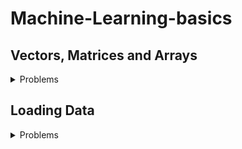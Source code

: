 # Machine-Learning-basics
## Vectors, Matrices and Arrays 
<details> <summary>Problems</summary>
<ul>
<li> 1.1 Creating a Vector <a href="/00Vector Matrices And Arrays/100Problem.py">link</a></li>
<li>1.2 Create a Matrix <a href="/00Vector Matrices And Arrays/101Problem.py">link</a></li>
<li> 1.3 Selecting Elements <a href="/00Vector Matrices And Arrays/102Problem.py">link</a></li>
<li>1.4 Describe a Matrix <a href="/00Vector Matrices And Arrays/103Problem.py">link</a></li>
<li>1.5 Applying operations to elements <a href="/00Vector Matrices And Arrays/104Problem.py">link</a></li>
<li>1.6 Finding minimun and maximum values <a href="/00Vector Matrices And Arrays/105Problem.py">link</a></li>
<li>1.7 Calculating Average, Variance and Standard Deviation <a href="/00Vector Matrices And Arrays/106Problem.py">link</a></li>
<li>1.8 Reshaping Arrarys <a href="/00Vector Matrices And Arrays/107Problem.py">link</a></li>
<li>1.9 Transposing the Matrix <a href="/00Vector Matrices And Arrays/108Problem.py">link</a></li>
<li>1.10 Flattening a Matrix <a href="/00Vector Matrices And Arrays/109Problem.py">link</a></li>
<li>1.11 Rank of the Matrix <a href="/00Vector Matrices And Arrays/110Problem.py">link</a></li>
<li>1.12 determinat of a matrix <a href="/00Vector Matrices And Arrays/111Problem.py">link</a></li>
<li>1.13 Getting the Diagonal of a Matrix <a href="/00Vector Matrices And Arrays/112Problem.py">link</a></li>
<li>1.14 Calculating the Trace of a Matrix <a href="/00Vector Matrices And Arrays/113Problem.py">link</a></li>
<li>1.15 Finding Eigenvalues and Eigenvectors <a href="/00Vector Matrices And Arrays/114Problem.py">link</a></li>
<li>1.16 Calculating Dot Products <a href="/00Vector Matrices And Arrays/115Problem.py">link</a></li>
<li>1.17 Adding and Subtracting Matrices <a href="/00Vector Matrices And Arrays/116Problem.py">link</a></li>
<li>1.18 Multiplying Matrices <a href="/00Vector Matrices And Arrays/117Problem.py">link</a></li>
<li>1.19 Inverting a Matrix <a href="/00Vector Matrices And Arrays/118Problem.py">link</a></li>
<li>1.20 Generating Random Values <a href="/00Vector Matrices And Arrays/119Problem.py">link</a></li>
</ul>
</details>

## Loading Data
<details>
  <summary>Problems</summary>
  <ul> 
    <li> 2.1 Loading a Sample Dataset <a herf="/01Loading Data/00Problem.py">Link</a></li>
    <li>2.2 Creating a Simulated Dataset</li>
    <li>2.3 Loading a CSV File </li>
    <li>2.4 Loading an Excel File </li>
    <li> 2.5 Loading a JSON File</li>
    <li>2.6 Querying a SQL Database </li>
                                    
  </ul> 
</details>

